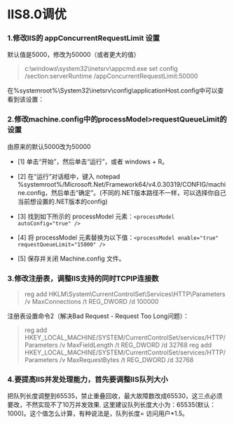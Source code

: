 # IIS8.0调优


### 1.修改IIS的 appConcurrentRequestLimit 设置

默认值是5000，修改为50000（或者更大的值）

>c:\windows\system32\inetsrv\appcmd.exe set config /section:serverRuntime /appConcurrentRequestLimit:50000

在%systemroot%\System32\inetsrv\config\applicationHost.config中可以查看到该设置：

><serverRuntime appConcurrentRequestLimit="50000" />

### 2.修改machine.config中的processModel>requestQueueLimit的设置

由原来的默认5000改为50000

* [1] 单击“开始”，然后单击“运行”，或者 windows + R。

* [2] 在“运行”对话框中，键入 notepad %systemroot%/Microsoft.Net/Framework64/v4.0.30319/CONFIG/machine.config，然后单击“确定”。(不同的.NET版本路径不一样，可以选择你自己当前想设置的.NET版本的config)

* [3] 找到如下所示的 processModel 元素：`<processModel autoConfig="true" />`

* [4] 将 processModel 元素替换为以下值：`<processModel enable="true" requestQueueLimit="15000" />`

* [5] 保存并关闭 Machine.config 文件。

><processModel enable="true" requestQueueLimit="50000"/>


### 3.修改注册表，调整IIS支持的同时TCPIP连接数

>reg add HKLM\System\CurrentControlSet\Services\HTTP\Parameters /v MaxConnections /t REG_DWORD /d 100000

注册表设置命令2（解决Bad Request - Request Too Long问题）：

>reg add HKEY_LOCAL_MACHINE/SYSTEM/CurrentControlSet/services/HTTP/Parameters /v MaxFieldLength /t REG_DWORD /d 32768
>reg add HKEY_LOCAL_MACHINE/SYSTEM/CurrentControlSet/services/HTTP/Parameters /v MaxRequestBytes /t REG_DWORD /d 32768



### 4.要提高IIS并发处理能力，首先要调整IIS队列大小

把队列长度调整到65535，禁止重叠回收，最大故障数改成65530，这三点必须要改，不然实现不了10万并发效果.
这里建议队列长度大小为：65535(默认：1000)。这个值怎么计算，有种说法是，队列长度= 访问用户*1.5。


